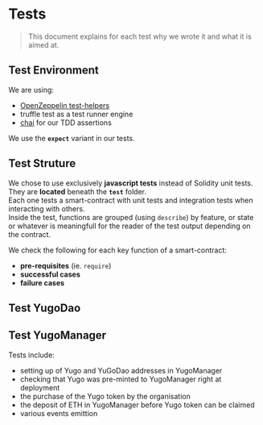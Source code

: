# Tests

> This document explains for each test why we wrote it and  what it is aimed at.

## Test Environment

We are using:
- [OpenZeppelin test-helpers](https://docs.openzeppelin.com/test-helpers)
- truffle test as a test runner engine
- [chai](https://www.npmjs.com/package/chai) for our TDD assertions

We use the **`expect`** variant in our tests.

## Test Struture

We chose to use exclusively **javascript tests** instead of Solidity unit tests.  
They are **located** beneath the **`test`** folder.  
Each one tests a smart-contract with unit tests and integration tests when interacting with others.  
Inside the test, functions are grouped (using `describe`) by feature, or state or whatever is meaningfull for the reader of the test output depending on the contract.

We check the following for each key function of a smart-contract:
- **pre-requisites** (ie. `require`)
- **successful cases**
- **failure cases**

## Test YugoDao

## Test YugoManager
Tests include:
- setting up of Yugo and YuGoDao addresses in YugoManager
- checking that Yugo was pre-minted to YugoManager right at deployment
- the purchase of the Yugo token by the organisation
- the deposit of ETH in YugoManager before Yugo token can be claimed
- various events emittion
